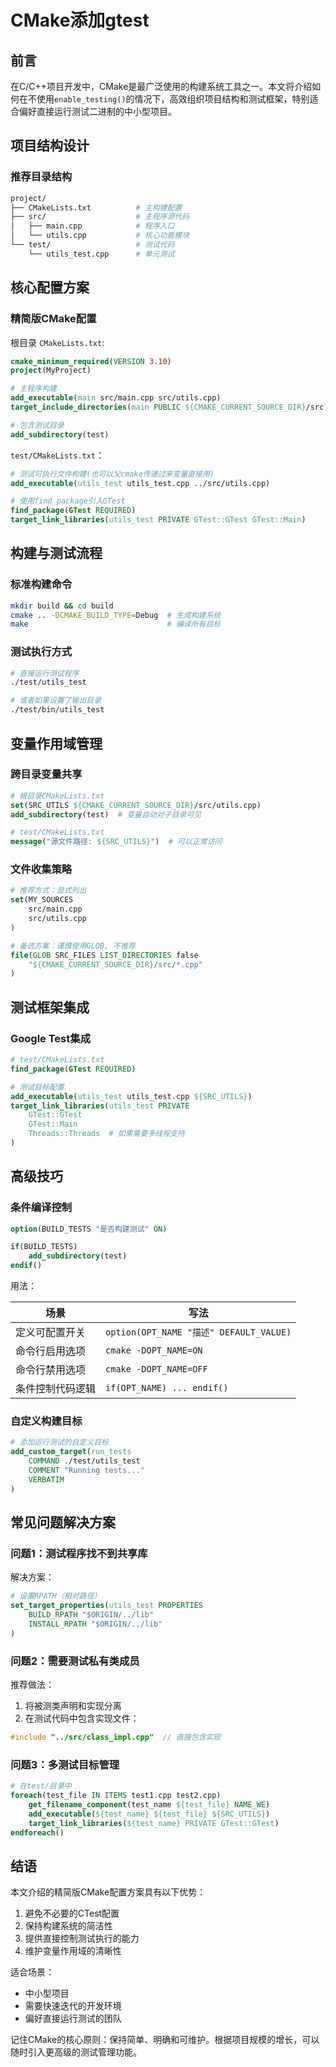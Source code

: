 # CMake添加gtest

## 前言

在C/C++项目开发中，CMake是最广泛使用的构建系统工具之一。本文将介绍如何在不使用`enable_testing()`的情况下，高效组织项目结构和测试框架，特别适合偏好直接运行测试二进制的中小型项目。

## 项目结构设计

### 推荐目录结构

```bash
project/
├── CMakeLists.txt          # 主构建配置
├── src/                    # 主程序源代码
│   ├── main.cpp            # 程序入口
│   └── utils.cpp           # 核心功能模块
└── test/                   # 测试代码
    └── utils_test.cpp      # 单元测试
```

## 核心配置方案

### 精简版CMake配置

根目录 `CMakeLists.txt`:

```cmake
cmake_minimum_required(VERSION 3.10)
project(MyProject)

# 主程序构建
add_executable(main src/main.cpp src/utils.cpp)
target_include_directories(main PUBLIC ${CMAKE_CURRENT_SOURCE_DIR}/src)

# 包含测试目录
add_subdirectory(test)
```

`test/CMakeLists.txt`：

```cmake
# 测试可执行文件构建(也可以父cmake传递过来变量直接用)
add_executable(utils_test utils_test.cpp ../src/utils.cpp)

# 使用find_package引入GTest
find_package(GTest REQUIRED)
target_link_libraries(utils_test PRIVATE GTest::GTest GTest::Main)
```

## 构建与测试流程

### 标准构建命令

```bash
mkdir build && cd build
cmake .. -DCMAKE_BUILD_TYPE=Debug  # 生成构建系统
make                               # 编译所有目标
```

### 测试执行方式

```bash
# 直接运行测试程序
./test/utils_test

# 或者如果设置了输出目录
./test/bin/utils_test
```

## 变量作用域管理

### 跨目录变量共享

```cmake
# 根目录CMakeLists.txt
set(SRC_UTILS ${CMAKE_CURRENT_SOURCE_DIR}/src/utils.cpp)
add_subdirectory(test)  # 变量自动对子目录可见

# test/CMakeLists.txt
message("源文件路径: ${SRC_UTILS}")  # 可以正常访问
```

### 文件收集策略

```cmake
# 推荐方式：显式列出
set(MY_SOURCES
    src/main.cpp
    src/utils.cpp
)

# 备选方案：谨慎使用GLOB, 不推荐
file(GLOB SRC_FILES LIST_DIRECTORIES false 
    "${CMAKE_CURRENT_SOURCE_DIR}/src/*.cpp"
)
```

## 测试框架集成

### Google Test集成

```cmake
# test/CMakeLists.txt
find_package(GTest REQUIRED)

# 测试目标配置
add_executable(utils_test utils_test.cpp ${SRC_UTILS})
target_link_libraries(utils_test PRIVATE 
    GTest::GTest 
    GTest::Main
    Threads::Threads  # 如果需要多线程支持
)
```

## 高级技巧

### 条件编译控制

```cmake
option(BUILD_TESTS "是否构建测试" ON)

if(BUILD_TESTS)
    add_subdirectory(test)
endif()
```

用法：

| 场景                 | 写法                                      |
|----------------------|------------------------------------------|
| 定义可配置开关       | `option(OPT_NAME "描述" DEFAULT_VALUE)`  |
| 命令行启用选项       | `cmake -DOPT_NAME=ON`                    |
| 命令行禁用选项       | `cmake -DOPT_NAME=OFF`                   |
| 条件控制代码逻辑     | `if(OPT_NAME) ... endif()`               |

### 自定义构建目标

```cmake
# 添加运行测试的自定义目标
add_custom_target(run_tests
    COMMAND ./test/utils_test
    COMMENT "Running tests..."
    VERBATIM
)
```

## 常见问题解决方案

### 问题1：测试程序找不到共享库

解决方案：

```cmake
# 设置RPATH（相对路径）
set_target_properties(utils_test PROPERTIES
    BUILD_RPATH "$ORIGIN/../lib"
    INSTALL_RPATH "$ORIGIN/../lib"
)
```

### 问题2：需要测试私有类成员

推荐做法：

1. 将被测类声明和实现分离
2. 在测试代码中包含实现文件：

```cpp
#include "../src/class_impl.cpp"  // 直接包含实现
```

### 问题3：多测试目标管理

```cmake
# 在test/目录中
foreach(test_file IN ITEMS test1.cpp test2.cpp)
    get_filename_component(test_name ${test_file} NAME_WE)
    add_executable(${test_name} ${test_file} ${SRC_UTILS})
    target_link_libraries(${test_name} PRIVATE GTest::GTest)
endforeach()
```

## 结语

本文介绍的精简版CMake配置方案具有以下优势：

1. 避免不必要的CTest配置
2. 保持构建系统的简洁性
3. 提供直接控制测试执行的能力
4. 维护变量作用域的清晰性

适合场景：

- 中小型项目
- 需要快速迭代的开发环境
- 偏好直接运行测试的团队

记住CMake的核心原则：保持简单、明确和可维护。根据项目规模的增长，可以随时引入更高级的测试管理功能。
